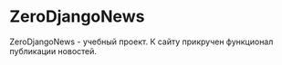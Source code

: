# ZeroDjangoNews
ZeroDjangoNews - учебный проект. К сайту прикручен функционал публикации новостей.
